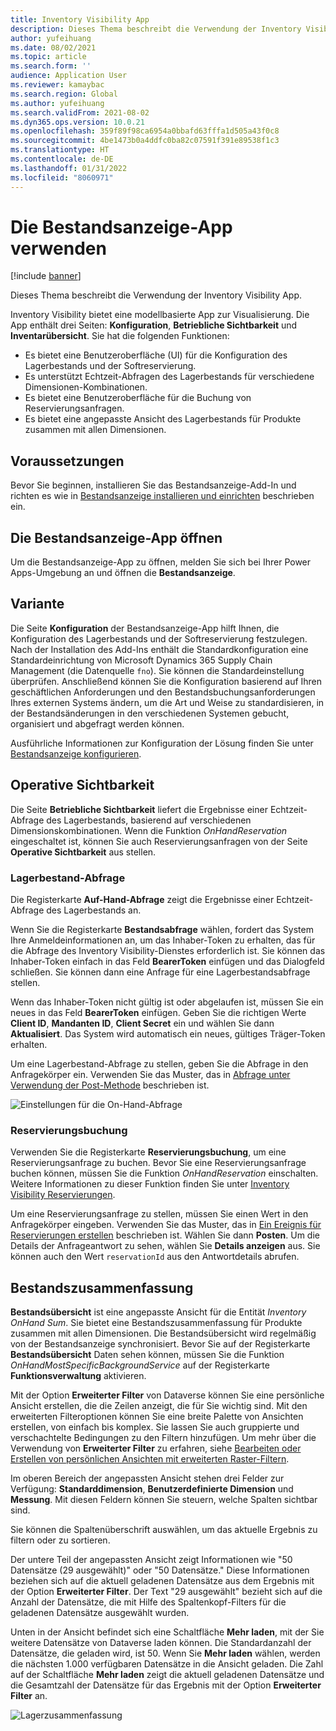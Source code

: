 ```yaml
---
title: Inventory Visibility App
description: Dieses Thema beschreibt die Verwendung der Inventory Visibility App.
author: yufeihuang
ms.date: 08/02/2021
ms.topic: article
ms.search.form: ''
audience: Application User
ms.reviewer: kamaybac
ms.search.region: Global
ms.author: yufeihuang
ms.search.validFrom: 2021-08-02
ms.dyn365.ops.version: 10.0.21
ms.openlocfilehash: 359f89f98ca6954a0bbafd63fffa1d505a43f0c8
ms.sourcegitcommit: 4be1473b0a4ddfc0ba82c07591f391e89538f1c3
ms.translationtype: HT
ms.contentlocale: de-DE
ms.lasthandoff: 01/31/2022
ms.locfileid: "8060971"
---
```

# <a name="use-the-inventory-visibility-app"></a>Die Bestandsanzeige-App verwenden

[!include [banner](../includes/banner.md)]


Dieses Thema beschreibt die Verwendung der Inventory Visibility App.

Inventory Visibility bietet eine modellbasierte App zur Visualisierung. Die App enthält drei Seiten: **Konfiguration**, **Betriebliche Sichtbarkeit** und **Inventarübersicht**. Sie hat die folgenden Funktionen:

- Es bietet eine Benutzeroberfläche (UI) für die Konfiguration des Lagerbestands und der Softreservierung.
- Es unterstützt Echtzeit-Abfragen des Lagerbestands für verschiedene Dimensionen-Kombinationen.
- Es bietet eine Benutzeroberfläche für die Buchung von Reservierungsanfragen.
- Es bietet eine angepasste Ansicht des Lagerbestands für Produkte zusammen mit allen Dimensionen.

## <a name="prerequisites"></a>Voraussetzungen

Bevor Sie beginnen, installieren Sie das Bestandsanzeige-Add-In und richten es wie in [Bestandsanzeige installieren und einrichten](inventory-visibility-setup.md) beschrieben ein.

## <a name="open-the-inventory-visibility-app"></a>Die Bestandsanzeige-App öffnen

Um die Bestandsanzeige-App zu öffnen, melden Sie sich bei Ihrer Power Apps-Umgebung an und öffnen die **Bestandsanzeige**.

## <a name="configuration"></a><a name="configuration"></a>Variante

Die Seite **Konfiguration** der Bestandsanzeige-App hilft Ihnen, die Konfiguration des Lagerbestands und der Softreservierung festzulegen. Nach der Installation des Add-Ins enthält die Standardkonfiguration eine Standardeinrichtung von Microsoft Dynamics 365 Supply Chain Management (die Datenquelle `fno`). Sie können die Standardeinstellung überprüfen. Anschließend können Sie die Konfiguration basierend auf Ihren geschäftlichen Anforderungen und den Bestandsbuchungsanforderungen Ihres externen Systems ändern, um die Art und Weise zu standardisieren, in der Bestandsänderungen in den verschiedenen Systemen gebucht, organisiert und abgefragt werden können.

Ausführliche Informationen zur Konfiguration der Lösung finden Sie unter [Bestandsanzeige konfigurieren](inventory-visibility-configuration.md).

## <a name="operational-visibility"></a>Operative Sichtbarkeit

Die Seite **Betriebliche Sichtbarkeit** liefert die Ergebnisse einer Echtzeit-Abfrage des Lagerbestands, basierend auf verschiedenen Dimensionskombinationen. Wenn die Funktion *OnHandReservation* eingeschaltet ist, können Sie auch Reservierungsanfragen von der Seite **Operative Sichtbarkeit** aus stellen.

### <a name="on-hand-query"></a>Lagerbestand-Abfrage

Die Registerkarte **Auf-Hand-Abfrage** zeigt die Ergebnisse einer Echtzeit-Abfrage des Lagerbestands an.

Wenn Sie die Registerkarte **Bestandsabfrage** wählen, fordert das System Ihre Anmeldeinformationen an, um das Inhaber-Token zu erhalten, das für die Abfrage des Inventory Visibility-Dienstes erforderlich ist. Sie können das Inhaber-Token einfach in das Feld **BearerToken** einfügen und das Dialogfeld schließen. Sie können dann eine Anfrage für eine Lagerbestandsabfrage stellen.

Wenn das Inhaber-Token nicht gültig ist oder abgelaufen ist, müssen Sie ein neues in das Feld **BearerToken** einfügen. Geben Sie die richtigen Werte **Client ID**, **Mandanten ID**, **Client Secret** ein und wählen Sie dann **Aktualisiert**. Das System wird automatisch ein neues, gültiges Träger-Token erhalten.

Um eine Lagerbestand-Abfrage zu stellen, geben Sie die Abfrage in den Anfragekörper ein. Verwenden Sie das Muster, das in [Abfrage unter Verwendung der Post-Methode](inventory-visibility-api.md#query-with-post-method) beschrieben ist.

![Einstellungen für die On-Hand-Abfrage](media/inventory-visibility-query-settings.png "Einstellungen für die On-Hand-Abfrage")

### <a name="reservation-posting"></a>Reservierungsbuchung

Verwenden Sie die Registerkarte **Reservierungsbuchung**, um eine Reservierungsanfrage zu buchen. Bevor Sie eine Reservierungsanfrage buchen können, müssen Sie die Funktion *OnHandReservation* einschalten. Weitere Informationen zu dieser Funktion finden Sie unter [Inventory Visibility Reservierungen](inventory-visibility-reservations.md).

Um eine Reservierungsanfrage zu stellen, müssen Sie einen Wert in den Anfragekörper eingeben. Verwenden Sie das Muster, das in [Ein Ereignis für Reservierungen erstellen](inventory-visibility-api.md#create-one-reservation-event) beschrieben ist. Wählen Sie dann **Posten**. Um die Details der Anfrageantwort zu sehen, wählen Sie **Details anzeigen** aus. Sie können auch den Wert `reservationId` aus den Antwortdetails abrufen.

## <a name="inventory-summary"></a><a name="inventory-summary"></a>Bestandszusammenfassung

**Bestandsübersicht** ist eine angepasste Ansicht für die Entität *Inventory OnHand Sum*. Sie bietet eine Bestandszusammenfassung für Produkte zusammen mit allen Dimensionen. Die Bestandsübersicht wird regelmäßig von der Bestandsanzeige synchronisiert. Bevor Sie auf der Registerkarte **Bestandsübersicht** Daten sehen können, müssen Sie die Funktion *OnHandMostSpecificBackgroundService* auf der Registerkarte **Funktionsverwaltung** aktivieren.

Mit der Option **Erweiterter Filter** von Dataverse können Sie eine persönliche Ansicht erstellen, die die Zeilen anzeigt, die für Sie wichtig sind. Mit den erweiterten Filteroptionen können Sie eine breite Palette von Ansichten erstellen, von einfach bis komplex. Sie lassen Sie auch gruppierte und verschachtelte Bedingungen zu den Filtern hinzufügen. Um mehr über die Verwendung von **Erweiterter Filter** zu erfahren, siehe [Bearbeiten oder Erstellen von persönlichen Ansichten mit erweiterten Raster-Filtern](/powerapps/user/grid-filters-advanced).

Im oberen Bereich der angepassten Ansicht stehen drei Felder zur Verfügung: **Standarddimension**, **Benutzerdefinierte Dimension** und **Messung**. Mit diesen Feldern können Sie steuern, welche Spalten sichtbar sind.

Sie können die Spaltenüberschrift auswählen, um das aktuelle Ergebnis zu filtern oder zu sortieren.

Der untere Teil der angepassten Ansicht zeigt Informationen wie "50 Datensätze (29 ausgewählt)" oder "50 Datensätze." Diese Informationen beziehen sich auf die aktuell geladenen Datensätze aus dem Ergebnis mit der Option **Erweiterter Filter**. Der Text "29 ausgewählt" bezieht sich auf die Anzahl der Datensätze, die mit Hilfe des Spaltenkopf-Filters für die geladenen Datensätze ausgewählt wurden.

Unten in der Ansicht befindet sich eine Schaltfläche **Mehr laden**, mit der Sie weitere Datensätze von Dataverse laden können. Die Standardanzahl der Datensätze, die geladen wird, ist 50. Wenn Sie **Mehr laden** wählen, werden die nächsten 1.000 verfügbaren Datensätze in die Ansicht geladen. Die Zahl auf der Schaltfläche **Mehr laden** zeigt die aktuell geladenen Datensätze und die Gesamtzahl der Datensätze für das Ergebnis mit der Option **Erweiterter Filter** an.

![Lagerzusammenfassung](media/inventory-visibility-onhand-list.png "Lagerzusammenfassung")
